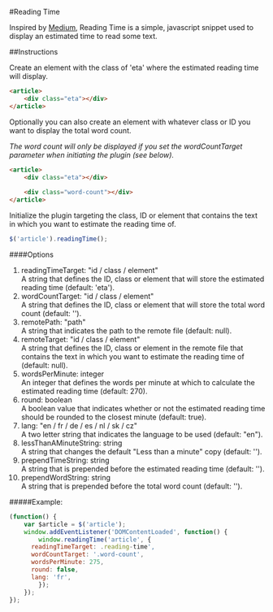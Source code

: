 #Reading Time

Inspired by [Medium](http://medium.com), Reading Time is a simple, javascript snippet used to display an estimated time to read some text.

##Instructions


Create an element with the class of 'eta' where the estimated reading time will display.

```html
<article>
	<div class="eta"></div>
</article>
```
	
Optionally you can also create an element with whatever class or ID you want to display the total word count.

<em>The word count will only be displayed if you set the wordCountTarget parameter when initiating the plugin (see below).</em>

```html
<article>
	<div class="eta"></div>
	
	<div class="word-count"></div>
</article>
```
    
Initialize the plugin targeting the class, ID or element that contains the text in which you want to estimate the reading time of. 

```js
$('article').readingTime();
```
	
####Options

<ol>
  <li>
  readingTimeTarget: "id / class / element"
  <br />A string that defines the ID, class or element that will store the estimated reading time (default: 'eta').
  </li>

  <li>wordCountTarget: "id / class / element"
  <br />A string that defines the ID, class or element that will store the total word count (default: '').
  </li>

  <li>remotePath: "path"
  <br />A string that indicates the path to the remote file (default: null).
  </li>

  <li>remoteTarget: "id / class / element"
  <br />A string that defines the ID, class or element in the remote file that contains the text in which you want to estimate the reading time of (default: null).
  </li>

  <li>wordsPerMinute: integer
  <br />An integer that defines the words per minute at which to calculate the estimated reading time (default: 270).
  </li>

  <li>round: boolean
  <br />A boolean value that indicates whether or not the estimated reading time should be rounded to the closest minute (default: true).
  </li>

  <li>lang: "en / fr / de / es / nl / sk / cz"
  <br />A two letter string that indicates the language to be used (default: "en").
  </li>

  <li>lessThanAMinuteString: string
  <br />A string that changes the default "Less than a minute" copy (default: '').
  </li>

  <li>prependTimeString: string
  <br />A string that is prepended before the estimated reading time (default: '').
  </li>

  <li>prependWordString: string
  <br />A string that is prepended before the total word count (default: '').
  </li>
</ol>

#####Example:

```js
(function() {
	var $article = $('article');
	window.addEventListener('DOMContentLoaded', function() {
		window.readingTime('article', {
      readingTimeTarget: .reading-time',
      wordCountTarget: '.word-count',
      wordsPerMinute: 275,
      round: false,
      lang: 'fr',
		});
	});
});
```
